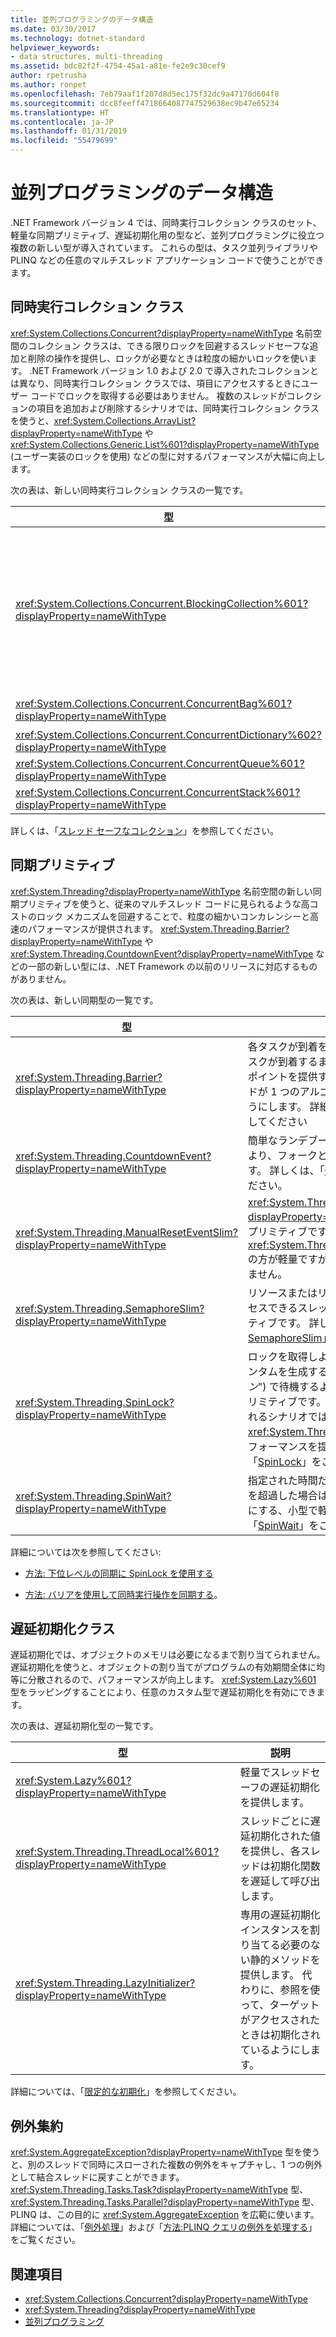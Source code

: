 ```yaml
---
title: 並列プログラミングのデータ構造
ms.date: 03/30/2017
ms.technology: dotnet-standard
helpviewer_keywords:
- data structures, multi-threading
ms.assetid: bdc82f2f-4754-45a1-a81e-fe2e9c30cef9
author: rpetrusha
ms.author: ronpet
ms.openlocfilehash: 7eb79aaf1f207d8d5ec175f32dc9a47170d604f8
ms.sourcegitcommit: dcc8feeff4718664087747529638ec9b47e65234
ms.translationtype: HT
ms.contentlocale: ja-JP
ms.lasthandoff: 01/31/2019
ms.locfileid: "55479699"
---
```

# <a name="data-structures-for-parallel-programming"></a>並列プログラミングのデータ構造
.NET Framework バージョン 4 では、同時実行コレクション クラスのセット、軽量な同期プリミティブ、遅延初期化用の型など、並列プログラミングに役立つ複数の新しい型が導入されています。 これらの型は、タスク並列ライブラリや PLINQ などの任意のマルチスレッド アプリケーション コードで使うことができます。  
  
## <a name="concurrent-collection-classes"></a>同時実行コレクション クラス  
 <xref:System.Collections.Concurrent?displayProperty=nameWithType> 名前空間のコレクション クラスは、できる限りロックを回避するスレッドセーフな追加と削除の操作を提供し、ロックが必要なときは粒度の細かいロックを使います。 .NET Framework バージョン 1.0 および 2.0 で導入されたコレクションとは異なり、同時実行コレクション クラスでは、項目にアクセスするときにユーザー コードでロックを取得する必要はありません。 複数のスレッドがコレクションの項目を追加および削除するシナリオでは、同時実行コレクション クラスを使うと、<xref:System.Collections.ArrayList?displayProperty=nameWithType> や <xref:System.Collections.Generic.List%601?displayProperty=nameWithType> (ユーザー実装のロックを使用) などの型に対するパフォーマンスが大幅に向上します。  
  
 次の表は、新しい同時実行コレクション クラスの一覧です。  
  
|型|説明|  
|----------|-----------------|  
|<xref:System.Collections.Concurrent.BlockingCollection%601?displayProperty=nameWithType>|<xref:System.Collections.Concurrent.IProducerConsumerCollection%601?displayProperty=nameWithType> を実装するスレッド セーフなコレクションに、ブロッキングと範囲指定の機能を提供します。 利用できるスロットがない場合、またはコレクションがいっぱいの場合は、プロデューサー スレッドがブロックします。 コレクションが空の場合は、コンシューマー スレッドがブロックします。 この型は、コンシューマーとプロデューサーによる非ブロッキング アクセスもサポートします。 <xref:System.Collections.Concurrent.BlockingCollection%601> は、基底クラスとして、または <xref:System.Collections.Generic.IEnumerable%601> をサポートする任意のコレクション クラスにブロッキングと範囲指定を提供するバッキング ストアとして、使うことができます。|  
|<xref:System.Collections.Concurrent.ConcurrentBag%601?displayProperty=nameWithType>|スケーラブルな追加と取得の操作を提供するスレッドセーフなバッグの実装です。|  
|<xref:System.Collections.Concurrent.ConcurrentDictionary%602?displayProperty=nameWithType>|同時実行のスケーラブルなディクショナリ型です。|  
|<xref:System.Collections.Concurrent.ConcurrentQueue%601?displayProperty=nameWithType>|同時実行のスケーラブルな FIFO キューです。|  
|<xref:System.Collections.Concurrent.ConcurrentStack%601?displayProperty=nameWithType>|同時実行のスケーラブルな LIFO スタックです。|  
  
 詳しくは、「[スレッド セーフなコレクション](../../../docs/standard/collections/thread-safe/index.md)」を参照してください。  
  
## <a name="synchronization-primitives"></a>同期プリミティブ  
 <xref:System.Threading?displayProperty=nameWithType> 名前空間の新しい同期プリミティブを使うと、従来のマルチスレッド コードに見られるような高コストのロック メカニズムを回避することで、粒度の細かいコンカレンシーと高速のパフォーマンスが提供されます。 <xref:System.Threading.Barrier?displayProperty=nameWithType> や <xref:System.Threading.CountdownEvent?displayProperty=nameWithType> などの一部の新しい型には、.NET Framework の以前のリリースに対応するものがありません。  
  
 次の表は、新しい同期型の一覧です。  
  
|型|説明|  
|----------|-----------------|  
|<xref:System.Threading.Barrier?displayProperty=nameWithType>|各タスクが到着を通知し、一部または全部のタスクが到着するまでブロックすることができるポイントを提供することにより、複数のスレッドが 1 つのアルゴリズムで並列に動作できるようにします。 詳細については、「[バリア](../../../docs/standard/threading/barrier.md)」を参照してください|  
|<xref:System.Threading.CountdownEvent?displayProperty=nameWithType>|簡単なランデブー メカニズムを提供することにより、フォークと結合のシナリオを簡略化します。 詳しくは、「[CountdownEvent](../../../docs/standard/threading/countdownevent.md)」をご覧ください。|  
|<xref:System.Threading.ManualResetEventSlim?displayProperty=nameWithType>|<xref:System.Threading.ManualResetEvent?displayProperty=nameWithType> と同様の同期プリミティブです。 <xref:System.Threading.ManualResetEventSlim> の方が軽量ですが、プロセス内通信にしか使えません。|  
|<xref:System.Threading.SemaphoreSlim?displayProperty=nameWithType>|リソースまたはリソースのプールに同時にアクセスできるスレッドの数を制限する同期プリミティブです。 詳しくは、「[Semaphore と SemaphoreSlim](../../../docs/standard/threading/semaphore-and-semaphoreslim.md)」をご覧ください。|  
|<xref:System.Threading.SpinLock?displayProperty=nameWithType>|ロックを取得しようとしているスレッドがクォンタムを生成する前にしばらくループ ("*スピン*") で待機するようになる、相互排他ロック プリミティブです。 ロックの待機が短いと予想されるシナリオでは、他のロック形式より <xref:System.Threading.SpinLock> の方がよいパフォーマンスを提供します。 詳しくは、「[SpinLock](../../../docs/standard/threading/spinlock.md)」をご覧ください。|  
|<xref:System.Threading.SpinWait?displayProperty=nameWithType>|指定された時間だけスピンし、スピン カウントを超過した場合は最終的にスレッドを待機状態にする、小型で軽量の型です。  詳しくは、「[SpinWait](../../../docs/standard/threading/spinwait.md)」をご覧ください。|  
  
 詳細については次を参照してください:  
  
-   [方法: 下位レベルの同期に SpinLock を使用する](../../../docs/standard/threading/how-to-use-spinlock-for-low-level-synchronization.md)  
  
-   [方法: バリアを使用して同時実行操作を同期する](../../../docs/standard/threading/how-to-synchronize-concurrent-operations-with-a-barrier.md)。  
  
## <a name="lazy-initialization-classes"></a>遅延初期化クラス  
 遅延初期化では、オブジェクトのメモリは必要になるまで割り当てられません。 遅延初期化を使うと、オブジェクトの割り当てがプログラムの有効期間全体に均等に分散されるので、パフォーマンスが向上します。 <xref:System.Lazy%601> 型をラッピングすることにより、任意のカスタム型で遅延初期化を有効にできます。  
  
 次の表は、遅延初期化型の一覧です。  
  
|型|説明|  
|----------|-----------------|  
|<xref:System.Lazy%601?displayProperty=nameWithType>|軽量でスレッドセーフの遅延初期化を提供します。|  
|<xref:System.Threading.ThreadLocal%601?displayProperty=nameWithType>|スレッドごとに遅延初期化された値を提供し、各スレッドは初期化関数を遅延して呼び出します。|  
|<xref:System.Threading.LazyInitializer?displayProperty=nameWithType>|専用の遅延初期化インスタンスを割り当てる必要のない静的メソッドを提供します。 代わりに、参照を使って、ターゲットがアクセスされたときは初期化されているようにします。|  
  
 詳細については、「[限定的な初期化](../../../docs/framework/performance/lazy-initialization.md)」を参照してください。  
  
## <a name="aggregate-exceptions"></a>例外集約  
 <xref:System.AggregateException?displayProperty=nameWithType> 型を使うと、別のスレッドで同時にスローされた複数の例外をキャプチャし、1 つの例外として結合スレッドに戻すことができます。 <xref:System.Threading.Tasks.Task?displayProperty=nameWithType> 型、<xref:System.Threading.Tasks.Parallel?displayProperty=nameWithType> 型、PLINQ は、この目的に <xref:System.AggregateException> を広範に使います。 詳細については、「[例外処理](../../../docs/standard/parallel-programming/exception-handling-task-parallel-library.md)」および「[方法:PLINQ クエリの例外を処理する](../../../docs/standard/parallel-programming/how-to-handle-exceptions-in-a-plinq-query.md)」をご覧ください。  
  
## <a name="see-also"></a>関連項目

- <xref:System.Collections.Concurrent?displayProperty=nameWithType>
- <xref:System.Threading?displayProperty=nameWithType>
- [並列プログラミング](../../../docs/standard/parallel-programming/index.md)
